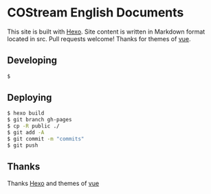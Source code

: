 # COStream English Documents

This site is built with [Hexo](https://hexo.io/). Site content is written in Markdown format located in src. Pull requests welcome!
Thanks for themes of [vue](https://vuejs.org).

## Developing

``` bash
$
```

## Deploying

``` bash
$ hexo build
$ git branch gh-pages
$ cp -R public ./
$ git add -A
$ git commit -m "commits"
$ git push
```



## Thanks

Thanks [Hexo](https://hexo.io/) and themes of [vue](https://vuejs.org)
